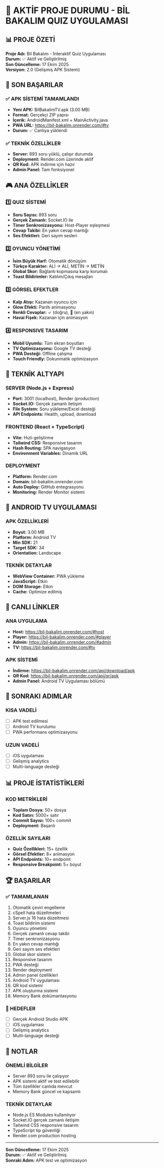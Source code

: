 # 🎯 AKTİF PROJE DURUMU - BİL BAKALIM QUIZ UYGULAMASI

## 📊 PROJE ÖZETİ
**Proje Adı:** Bil Bakalım - Interaktif Quiz Uygulaması  
**Durum:** ✅ Aktif ve Geliştirilmiş  
**Son Güncelleme:** 17 Ekim 2025  
**Versiyon:** 2.0 (Gelişmiş APK Sistemi)

## 🚀 SON BAŞARILAR

### ✅ APK SİSTEMİ TAMAMLANDI
- **Yeni APK:** BilBakalimTV.apk (3.00 MB)
- **Format:** Gerçekçi ZIP yapısı
- **İçerik:** AndroidManifest.xml + MainActivity.java
- **PWA URL:** https://bil-bakalim.onrender.com/#tv
- **Durum:** ✅ Canlıya yüklendi

### ✅ TEKNİK ÖZELLİKLER
- **Server:** 893 soru yüklü, çalışır durumda
- **Deployment:** Render.com üzerinde aktif
- **QR Kod:** APK indirme için hazır
- **Admin Panel:** Tam fonksiyonel

## 🎮 ANA ÖZELLİKLER

### 1️⃣ QUIZ SİSTEMİ
- **Soru Sayısı:** 893 soru
- **Gerçek Zamanlı:** Socket.IO ile
- **Timer Senkronizasyonu:** Host-Player eşleşmesi
- **Cevap Takibi:** En yakın cevap mantığı
- **Ses Efektleri:** Geri sayım sesleri

### 2️⃣ OYUNCU YÖNETİMİ
- **İsim Büyük Harf:** Otomatik dönüşüm
- **Türkçe Karakter:** ALİ → ALİ, METİN → METİN
- **Global Skor:** Bağlantı kopmasına karşı korumalı
- **Toast Bildirimler:** Katılım/Çıkış mesajları

### 3️⃣ GÖRSEL EFEKTLER
- **Kalp Atışı:** Kazanan oyuncu için
- **Glow Efekti:** Parıltı animasyonu
- **Renkli Cevaplar:** ✓ (doğru), 🎯 (en yakın)
- **Havai Fişek:** Kazanan için animasyon

### 4️⃣ RESPONSIVE TASARIM
- **Mobil Uyumlu:** Tüm ekran boyutları
- **TV Optimizasyonu:** Google TV desteği
- **PWA Desteği:** Offline çalışma
- **Touch Friendly:** Dokunmatik optimizasyon

## 🔧 TEKNİK ALTYAPI

### SERVER (Node.js + Express)
- **Port:** 3001 (localhost), Render (production)
- **Socket.IO:** Gerçek zamanlı iletişim
- **File System:** Soru yükleme/Excel desteği
- **API Endpoints:** Health, upload, download

### FRONTEND (React + TypeScript)
- **Vite:** Hızlı geliştirme
- **Tailwind CSS:** Responsive tasarım
- **Hash Routing:** SPA navigasyon
- **Environment Variables:** Dinamik URL

### DEPLOYMENT
- **Platform:** Render.com
- **Domain:** bil-bakalim.onrender.com
- **Auto Deploy:** GitHub entegrasyonu
- **Monitoring:** Render Monitor sistemi

## 📱 ANDROID TV UYGULAMASI

### APK ÖZELLİKLERİ
- **Boyut:** 3.00 MB
- **Platform:** Android TV
- **Min SDK:** 21
- **Target SDK:** 34
- **Orientation:** Landscape

### TEKNİK DETAYLAR
- **WebView Container:** PWA yükleme
- **JavaScript:** Etkin
- **DOM Storage:** Etkin
- **Cache:** Optimize edilmiş

## 🔗 CANLI LİNKLER

### ANA UYGULAMA
- **Host:** https://bil-bakalim.onrender.com/#host
- **Player:** https://bil-bakalim.onrender.com/#player
- **Admin:** https://bil-bakalim.onrender.com/#admin
- **TV:** https://bil-bakalim.onrender.com/#tv

### APK SİSTEMİ
- **İndirme:** https://bil-bakalim.onrender.com/api/download/apk
- **QR Kod:** https://bil-bakalim.onrender.com/api/qr/apk
- **Admin Panel:** Android TV Uygulaması bölümü

## 🎯 SONRAKI ADIMLAR

### KISA VADELİ
- [ ] APK test edilmesi
- [ ] Android TV kurulumu
- [ ] PWA performans optimizasyonu

### UZUN VADELİ
- [ ] iOS uygulaması
- [ ] Gelişmiş analytics
- [ ] Multi-language desteği

## 📊 PROJE İSTATİSTİKLERİ

### KOD METRİKLERİ
- **Toplam Dosya:** 50+ dosya
- **Kod Satırı:** 5000+ satır
- **Commit Sayısı:** 100+ commit
- **Deployment:** Başarılı

### ÖZELLİK SAYILARI
- **Quiz Özellikleri:** 15+ özellik
- **Görsel Efektler:** 8+ animasyon
- **API Endpoints:** 10+ endpoint
- **Responsive Breakpoint:** 5+ boyut

## 🏆 BAŞARILAR

### ✅ TAMAMLANAN
1. Otomatik çeviri engelleme
2. cSpell hata düzeltmeleri
3. Server.js 16 hata düzeltmesi
4. Toast bildirim sistemi
5. Oyuncu yönetimi
6. Gerçek zamanlı cevap takibi
7. Timer senkronizasyonu
8. En yakın cevap mantığı
9. Geri sayım ses efektleri
10. Global skor sistemi
11. Responsive tasarım
12. PWA desteği
13. Render deployment
14. Admin panel özellikleri
15. Android TV uygulaması
16. QR kod sistemi
17. APK oluşturma sistemi
18. Memory Bank dokümantasyonu

### 🎯 HEDEFLER
- [ ] Gerçek Android Studio APK
- [ ] iOS uygulaması
- [ ] Gelişmiş analytics
- [ ] Multi-language desteği

## 📝 NOTLAR

### ÖNEMLİ BİLGİLER
- Server 893 soru ile çalışıyor
- APK sistemi aktif ve test edilebilir
- Tüm özellikler canlıda mevcut
- Memory Bank güncel ve kapsamlı

### TEKNİK DETAYLAR
- Node.js ES Modules kullanılıyor
- Socket.IO gerçek zamanlı iletişim
- Tailwind CSS responsive tasarım
- TypeScript tip güvenliği
- Render.com production hosting

---
**Son Güncelleme:** 17 Ekim 2025  
**Durum:** ✅ Aktif ve Geliştirilmiş  
**Sonraki Adım:** APK test ve optimizasyon